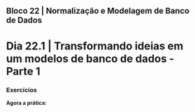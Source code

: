 ## Bloco 22 | Normalização e Modelagem de Banco de Dados

# Dia 22.1 | Transformando ideias em um modelos de banco de dados - Parte 1

### Exercícios

**Agora a prática:**

